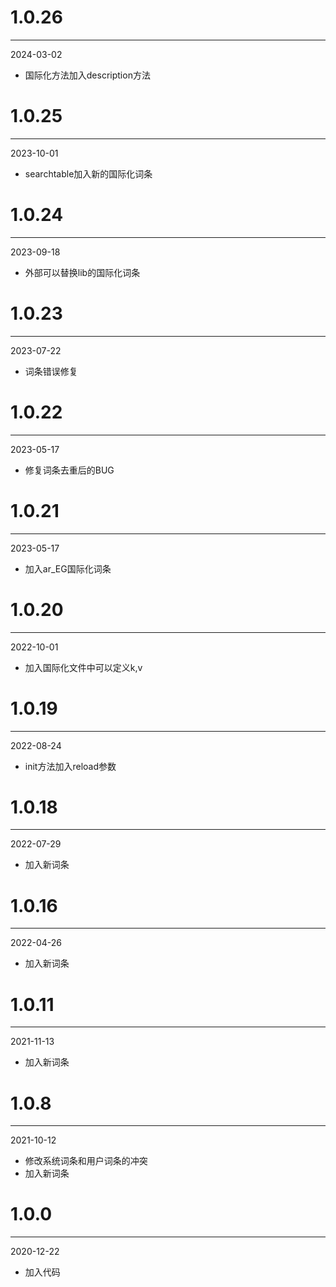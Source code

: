 # 1.0.26

***

2024-03-02

* 国际化方法加入description方法

# 1.0.25

***

2023-10-01

* searchtable加入新的国际化词条

# 1.0.24

***

2023-09-18

* 外部可以替换lib的国际化词条

# 1.0.23

***

2023-07-22

* 词条错误修复

# 1.0.22

***

2023-05-17

* 修复词条去重后的BUG

# 1.0.21

***

2023-05-17

* 加入ar_EG国际化词条

# 1.0.20

***

2022-10-01

* 加入国际化文件中可以定义k,v

# 1.0.19

***

2022-08-24

* init方法加入reload参数

# 1.0.18

***

2022-07-29

* 加入新词条

# 1.0.16

***

2022-04-26

* 加入新词条

# 1.0.11

***

2021-11-13

* 加入新词条

# 1.0.8

***

2021-10-12

* 修改系统词条和用户词条的冲突
* 加入新词条

# 1.0.0

***

2020-12-22

* 加入代码
